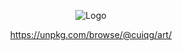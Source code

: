 <p align="center">
  <img src="https://i.im.ge/2023/06/10/iFaHA9.FthwzTTXwA8FzB3.png" style="max-width:300px" alt="Logo">
</p>

<p align="center">
  <a href="https://npm.elemecdn.com/browse/@cuiqg/art/" target="_blank" rel="noopener">https://unpkg.com/browse/@cuiqg/art/</a>
</p>
